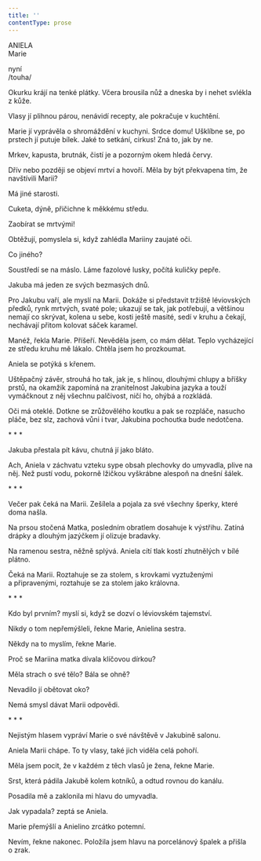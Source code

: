 ```yaml
---
title: ''
contentType: prose
---
```


ANIELA  
Marie

nyní  
/touha/

  

Okurku krájí na tenké plátky. Včera brousila nůž a dneska by i nehet svlékla z kůže.

Vlasy jí plihnou párou, nenávidí recepty, ale pokračuje v kuchtění.

Marie jí vyprávěla o shromáždění v kuchyni. Srdce domu! Ušklíbne se, po prstech jí putuje bílek. Jaké to setkání, cirkus! Zná to, jak by ne.

Mrkev, kapusta, brutnák, čistí je a pozorným okem hledá červy.

Dřív nebo později se objeví mrtví a hovoří. Měla by být překvapena tím, že navštívili Marii?

Má jiné starosti.

Cuketa, dýně, přičichne k měkkému středu.

Zaobírat se mrtvými!

Obtěžují, pomyslela si, když zahlédla Mariiny zaujaté oči.

Co jiného?

Soustředí se na máslo. Láme fazolové lusky, počítá kuličky pepře.

Jakuba má jeden ze svých bezmasých dnů.

Pro Jakubu vaří, ale myslí na Marii. Dokáže si představit tržiště lé­viov­ských předků, rynk mrtvých, svaté pole; ukazují se tak, jak potřebují, a většinou nemají co skrývat, kolena u sebe, kosti ještě masité, sedí v kruhu a čekají, nechávají přitom kolovat sáček karamel.

Manéž, řekla Marie. Příšeří. Nevěděla jsem, co mám dělat. Teplo vycházející ze středu kruhu mě lákalo. Chtěla jsem ho prozkoumat.

Aniela se potýká s křenem.

Uštěpačný závěr, strouhá ho tak, jak je, s hlínou, dlouhými chlupy a bříšky prstů, na okamžik zapomíná na zranitelnost Jakubina jazyka a touží vymáčknout z něj všechnu palčivost, ničí ho, ohýbá a rozkládá.

Oči má oteklé. Dotkne se zrůžovělého koutku a pak se rozpláče, nasucho pláče, bez slz, zachová vůni i tvar, Jakubina pochoutka bude nedotčena.

\* \* \*

  

Jakuba přestala pít kávu, chutná jí jako bláto.

Ach, Aniela v záchvatu vzteku sype obsah plechovky do umyvadla, plive na něj. Než pustí vodu, pokorně lžičkou vyškrábne alespoň na dnešní šálek.

\* \* \*

  

Večer pak čeká na Marii. Zešílela a pojala za své všechny šperky, které doma našla.

Na prsou stočená Matka, posledním obratlem dosahuje k výstřihu. Zatíná drápky a dlouhým jazýčkem jí olizuje bradavky.

Na ramenou sestra, něžně splývá. Aniela cítí tlak kostí zhutnělých v bílé plátno.

Čeká na Marii. Roztahuje se za stolem, s krovkami vyztuženými a připravenými, roztahuje se za stolem jako královna.

\* \* \*

  

Kdo byl prvním? myslí si, když se dozví o léviovském tajemství.

Nikdy o tom nepřemýšleli, řekne Marie, Anielina sestra.

Někdy na to myslím, řekne Marie.

Proč se Mariina matka dívala klíčovou dírkou?

Měla strach o své tělo? Bála se ohně?

Nevadilo jí obětovat oko?

Nemá smysl dávat Marii odpovědi.

\* \* \*

  

Nejistým hlasem vypráví Marie o své návštěvě v Jakubině salonu.

Aniela Marii chápe. To ty vlasy, také jich viděla celá pohoří.

Měla jsem pocit, že v každém z těch vlasů je žena, řekne Marie.

Srst, která pádila Jakubě kolem kotníků, a odtud rovnou do kanálu.

Posadila mě a zaklonila mi hlavu do umyvadla.

Jak vypadala? zeptá se Aniela.

Marie přemýšlí a Anielino zrcátko potemní.

Nevím, řekne nakonec. Položila jsem hlavu na porcelánový špalek a přišla o zrak.
